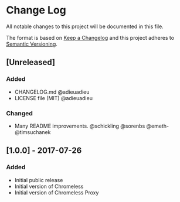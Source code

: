 # Change Log
All notable changes to this project will be documented in this file.

The format is based on [Keep a Changelog](http://keepachangelog.com/)
and this project adheres to [Semantic Versioning](http://semver.org/).


## [Unreleased]
### Added
- CHANGELOG.md @adieuadieu
- LICENSE file (MIT) @adieuadieu

### Changed
- Many README improvements. @schickling @sorenbs @emeth- @timsuchanek

## [1.0.0] - 2017-07-26
### Added
- Initial public release
- Initial version of Chromeless
- Initial version of Chromeless Proxy

